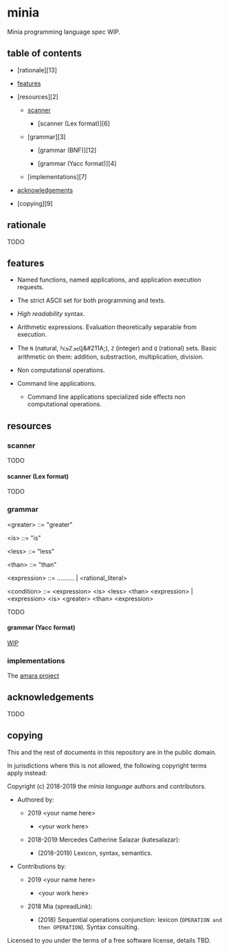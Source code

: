# minia

Minia programming language spec WIP.


## table of contents

* [rationale][13]

* [features][1]

* [resources][2]

  * [scanner][5]

    * [scanner (Lex format)][6]

  * [grammar][3]

    * [grammar (BNF)][12]

    * [grammar (Yacc format)][4]

  * [implementations][7]

* [acknowledgements][8]

* [copying][9]


## rationale

TODO


## features

* Named functions, named applications, and application execution requests.

* The strict ASCII set for both programming and texts.

* _High readability_ syntax.

* Arithmetic expressions. Evaluation theoretically separable from execution.

* The `N` (natural, &#8469;&#2115;&#8484;&#2124;&#8474;&#211A;), `Z` (integer) and `Q` (rational) sets. Basic arithmetic on
  them: addition, substraction, multiplication, division.

* Non computational operations.

* Command line applications.

  * Command line applications specialized side effects non computational
    operations.


## resources

### scanner

TODO


#### scanner (Lex format)

TODO


### grammar

&lt;greater&gt; ::= "greater"

&lt;is&gt; ::= "is"

&lt;less&gt; ::= "less"

&lt;than&gt; ::= "than"

&lt;expression&gt; ::= ..........
                     | &lt;rational_literal&gt;

&lt;condition&gt; ::= &lt;expression&gt; &lt;is&gt; &lt;less&gt; &lt;than&gt; &lt;expression&gt;
                    | &lt;expression&gt; &lt;is&gt; &lt;greater&gt; &lt;than&gt; &lt;expression&gt;

TODO


#### grammar (Yacc format)

[WIP][11]


### implementations

The [amara project][10]


## acknowledgements

TODO


## copying

This and the rest of documents in this repository are in the public domain.

In jurisdictions where this is not allowed, the following copyright terms
apply instead:

Copyright (c) 2018-2019 the *minia language* authors and contributors.

* Authored by:

  * 2019 &lt;your name here&gt;

    * &lt;your work here&gt;

  * 2018-2019 Mercedes Catherine Salazar (katesalazar):

    * (2018-2019) Lexicon, syntax, semantics.

* Contributions by:

  * 2019 &lt;your name here&gt;

    * &lt;your work here&gt;

  * 2018 Mia (spreadLink):

    * (2018) Sequential operations conjunction: lexicon (`OPERATION and then
      OPERATION`). Syntax consulting.

Licensed to you under the terms of a free software license, details TBD.


[1]: http://github.com/katesalazar/minia/tree/master#features

[5]: http://github.com/katesalazar/minia/tree/master#scanner

[8]: http://github.com/katesalazar/minia/tree/master#acknowledgments

[10]: http://github.com/katesalazar/amara

[11]: http://github.com/katesalazar/minia/tree/master/minia.grammar
